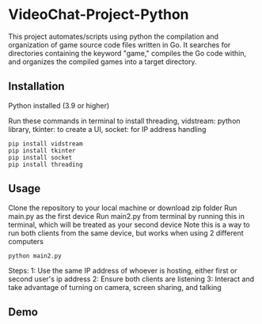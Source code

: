 # VideoChat-Project-Python
This project automates/scripts using python the compilation and organization of game source code files written in Go. It searches for directories containing the keyword "game," compiles the Go code within, and organizes the compiled games into a target directory.

## Installation

Python installed (3.9 or higher)

Run these commands in terminal to install threading, vidstream: python library, tkinter: to create a UI, socket: for IP address handling
```
pip install vidstream
pip install tkinter
pip install socket
pip install threading
```

## Usage
Clone the repository to your local machine or download zip folder
Run main.py as the first device
Run main2.py from terminal by running this in terminal, which will be treated as your second device
Note this is a way to run both clients from the same device, but works when using 2 different computers

```
python main2.py

```

Steps: 
1: Use the same IP address of whoever is hosting, either first or second user's ip address
2: Ensure both clients are listening
3: Interact and take advantage of turning on camera, screen sharing, and talking


## Demo





